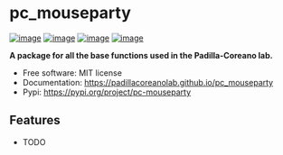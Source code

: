 # pc_mouseparty


[![image](https://img.shields.io/pypi/v/pc_mouseparty.svg)](https://pypi.python.org/pypi/pc_mouseparty)
[![image](https://img.shields.io/conda/vn/conda-forge/pc_mouseparty.svg)](https://anaconda.org/conda-forge/pc_mouseparty)
[![image](https://img.shields.io/badge/License-MIT-yellow.svg)](https://opensource.org/licenses/MIT)
[![image](https://github.com/gee-community/geemap/workflows/docs/badge.svg)](https://padillacoreanolab.github.io/pc_mouseparty)


**A package for all the base functions used in the Padilla-Coreano lab.**


-   Free software: MIT license
-   Documentation: https://padillacoreanolab.github.io/pc_mouseparty
-   Pypi: https://pypi.org/project/pc-mouseparty
    

## Features

-   TODO
